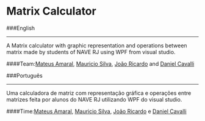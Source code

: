 # Matrix Calculator

###English
___
A Matrix calculator with graphic representation and operations between matrix made by students of NAVE RJ using WPF from visual studio.

####Team:[Mateus Amaral](https://github.com/gitmateusamaral), [Mauricio Silva](https://github.com/mauriciolfsilva), [João Ricardo](https://github.com/jrflga) and [Daniel Cavalli](https://github.com/denycavalli)

###Português
___
Uma calculadora de matriz com representação gráfica e operações entre matrizes feita por alunos do NAVE RJ utilizando WPF do visual studio.

####Time:[Mateus Amaral](https://github.com/gitmateusamaral), [Mauricio Silva](https://github.com/mauriciolfsilva), [João Ricardo](https://github.com/jrflga) e [Daniel Cavalli](https://github.com/denycavalli)

